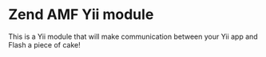 # Zend AMF Yii module

This is a Yii module that will make communication between your Yii app and Flash a piece of cake!